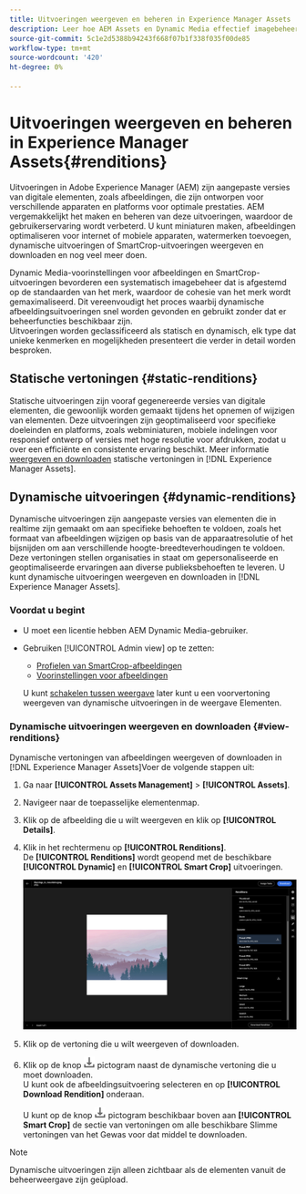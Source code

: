 ```yaml
---
title: Uitvoeringen weergeven en beheren in Experience Manager Assets
description: Leer hoe AEM Assets en Dynamic Media effectief imagebeheer vereenvoudigen met statische en dynamische afbeeldingsuitvoeringen.
source-git-commit: 5c1e2d5388b94243f668f07b1f338f035f00de85
workflow-type: tm+mt
source-wordcount: '420'
ht-degree: 0%

---
```


# Uitvoeringen weergeven en beheren in Experience Manager Assets{#renditions}

Uitvoeringen in Adobe Experience Manager (AEM) zijn aangepaste versies van digitale elementen, zoals afbeeldingen, die zijn ontworpen voor verschillende apparaten en platforms voor optimale prestaties. AEM vergemakkelijkt het maken en beheren van deze uitvoeringen, waardoor de gebruikerservaring wordt verbeterd. U kunt miniaturen maken, afbeeldingen optimaliseren voor internet of mobiele apparaten, watermerken toevoegen, dynamische uitvoeringen of SmartCrop-uitvoeringen weergeven en downloaden en nog veel meer doen.

Dynamic Media-voorinstellingen voor afbeeldingen en SmartCrop-uitvoeringen bevorderen een systematisch imagebeheer dat is afgestemd op de standaarden van het merk, waardoor de cohesie van het merk wordt gemaximaliseerd. Dit vereenvoudigt het proces waarbij dynamische afbeeldingsuitvoeringen snel worden gevonden en gebruikt zonder dat er beheerfuncties beschikbaar zijn.
<br>Uitvoeringen worden geclassificeerd als statisch en dynamisch, elk type dat unieke kenmerken en mogelijkheden presenteert die verder in detail worden besproken.

## Statische vertoningen {#static-renditions}

Statische uitvoeringen zijn vooraf gegenereerde versies van digitale elementen, die gewoonlijk worden gemaakt tijdens het opnemen of wijzigen van elementen. Deze uitvoeringen zijn geoptimaliseerd voor specifieke doeleinden en platforms, zoals webminiaturen, mobiele indelingen voor responsief ontwerp of versies met hoge resolutie voor afdrukken, zodat u over een efficiënte en consistente ervaring beschikt.
Meer informatie [weergeven en downloaden](#view-dynamic-renditions) statische vertoningen in [!DNL Experience Manager Assets].

## Dynamische uitvoeringen {#dynamic-renditions}

Dynamische uitvoeringen zijn aangepaste versies van elementen die in realtime zijn gemaakt om aan specifieke behoeften te voldoen, zoals het formaat van afbeeldingen wijzigen op basis van de apparaatresolutie of het bijsnijden om aan verschillende hoogte-breedteverhoudingen te voldoen.
Deze vertoningen stellen organisaties in staat om gepersonaliseerde en geoptimaliseerde ervaringen aan diverse publieksbehoeften te leveren. U kunt dynamische uitvoeringen weergeven en downloaden in [!DNL Experience Manager Assets].

### Voordat u begint

* U moet een licentie hebben AEM Dynamic Media-gebruiker.

* Gebruiken [!UICONTROL Admin view] op te zetten:
   * [Profielen van SmartCrop-afbeeldingen](/help/assets/dynamic-media/image-profiles.md#creating-image-profiles)
   * [Voorinstellingen voor afbeeldingen](/help/assets/dynamic-media/managing-image-presets.md)

  U kunt [schakelen tussen weergave](/help/assets/assets-view-introduction.md#how-to-access-assets-view) later kunt u een voorvertoning weergeven van dynamische uitvoeringen in de weergave Elementen.

### Dynamische uitvoeringen weergeven en downloaden {#view-renditions}

Dynamische vertoningen van afbeeldingen weergeven of downloaden in [!DNL Experience Manager Assets]Voer de volgende stappen uit:

1. Ga naar **[!UICONTROL Assets Management]** > **[!UICONTROL Assets]**.

1. Navigeer naar de toepasselijke elementenmap.

1. Klik op de afbeelding die u wilt weergeven en klik op **[!UICONTROL Details]**.

1. Klik in het rechtermenu op **[!UICONTROL Renditions]**. <br> De **[!UICONTROL Renditions]** wordt geopend met de beschikbare **[!UICONTROL Dynamic]** en **[!UICONTROL Smart Crop]** uitvoeringen.

   ![dynamische uitvoeringen](assets/preset_smart_crop.png)
   <!-- ![dynamic renditions](assets/preset_smart_crop_view.png) -->

1. Klik op de vertoning die u wilt weergeven of downloaden.

1. Klik op de knop ![downloadpictogram](assets/do-not-localize/download-icon.png) pictogram naast de dynamische vertoning die u moet downloaden. <br> U kunt ook de afbeeldingsuitvoering selecteren en op **[!UICONTROL Download Rendition]** onderaan.

   U kunt op de knop ![downloadpictogram](assets/do-not-localize/download-icon.png) pictogram beschikbaar boven aan **[!UICONTROL Smart Crop]** de sectie van vertoningen om alle beschikbare Slimme vertoningen van het Gewas voor dat middel te downloaden.

>[!NOTE]
>
>Dynamische uitvoeringen zijn alleen zichtbaar als de elementen vanuit de beheerweergave zijn geüpload.
